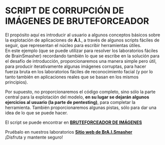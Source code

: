 # SCRIPT DE CORRUPCIÓN DE IMÁGENES DE BRUTEFORCEADOR

El propósito aquí es introducir al usuario a algunos conceptos básicos sobre la explotación de aplicaciones de **A.I.**, a través de algunos scripts fáciles de seguir, que representan el núcleo para escribir herramientas útiles.<br>
En este ejemplo (que se puede utilizar para resolver los laboratorios fáciles de BrainSmasher) recordando también lo que se escribe en la solución para el desafío de introducción, proporcionaremos una manera simple pero útil, para producir iterativamente algunas imágenes corruptas, para hacer fuerza bruta en los laboratorios fáciles de reconocimiento facial (y por lo tanto también en aplicaciones reales que se basan en los mismos principios).

Por supuesto, no proporcionaremos el código completo, sino sólo la parte central para la explotación del modelo, **en su lugar se dejarán algunos ejercicios al usuario (la parte de pentesting)**, para completar la herramienta. También proporcionaremos algunas pistas, sólo para dar una idea de lo que se puede hacer.

El script se puede encontrar en [**BRUTEFORCEADOR DE IMÁGENES**](https://colab.research.google.com/drive/1kUiWGRKr4vhqjI9Xgaqw3D5z3SeTXKmV)

Pruébalo en nuestros laboratorios [**Sitio web de BrA.I.Smasher**](https://beta.brainsmasher.eu/)
<br>
¡Disfruta y mantente seguro!
